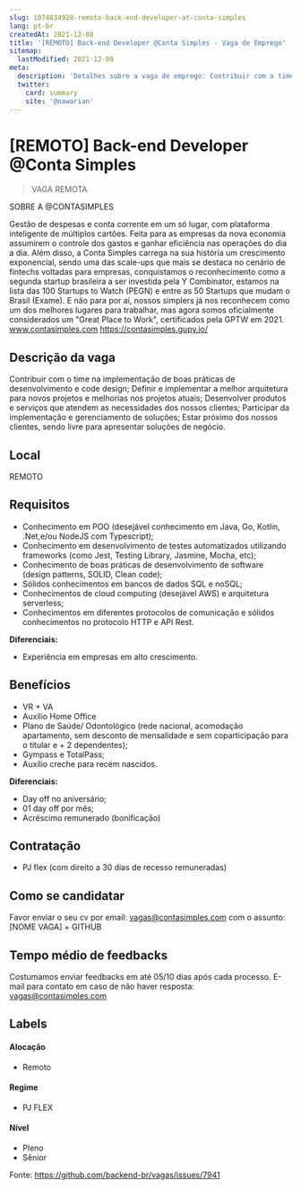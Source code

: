 ```yaml
---
slug: 1074834928-remoto-back-end-developer-at-conta-simples
lang: pt-br
createdAt: 2021-12-08
title: '[REMOTO] Back-end Developer @Conta Simples - Vaga de Emprego'
sitemap:
  lastModified: 2021-12-08
meta:
  description: 'Detalhes sobre a vaga de emprego: Contribuir com o time na implementação de boas práticas de desenvolvimento e code design; Definir e implementar a melhor arquitetura para novos projetos e melhorias nos projetos atuais; Desenvolver produtos e serviços que atendem as necessidades dos nossos clientes; Participar da implementação e gerenciamento de soluções; Estar próximo dos nossos clientes, sendo livre para apresentar soluções de negócio.'
  twitter:
    card: summary
    site: '@nawarian'
---
```


# [REMOTO] Back-end Developer @Conta Simples

<!--
==================================================
Caso a vaga for remoto durante a pandemia informar no texto "Remoto durante o covid"
==================================================
-->
<!-- 
==================================================
POR FAVOR, SÓ POSTE SE A VAGA FOR PARA BACK-END!

Não faça distinção de gênero no título da vaga.

Use: "Back-End Developer" ao invés de 
"Desenvolvedor Back-End" \o/

Exemplo: `[São Paulo] Back-End Developer @ NOME DA EMPRESA`
==================================================
-->
<!--
==================================================
Caso a vaga for remoto durante a pandemia deixar a linha abaixo
==================================================
-->
> VAGA REMOTA

SOBRE A @CONTASIMPLES

Gestão de despesas e conta corrente em um só lugar, com plataforma inteligente de múltiplos cartões. Feita para as empresas da nova economia assumirem o controle dos gastos e ganhar eficiência nas operações do dia a dia.
Além disso, a Conta Simples carrega na sua história um crescimento exponencial, sendo uma das scale-ups que mais se destaca no cenário de fintechs voltadas para empresas, conquistamos o reconhecimento como a segunda startup brasileira a ser investida pela Y Combinator, estamos na lista das 100 Startups to Watch (PEGN) e entre as 50 Startups que mudam o Brasil (Exame). 
E não para por aí, nossos simplers já nos reconhecem como um dos melhores lugares para trabalhar, mas agora somos oficialmente considerados um "Great Place to Work", certificados pela GPTW em 2021.
www.contasimples.com
https://contasimples.gupy.io/

## Descrição da vaga

Contribuir com o time na implementação de boas práticas de desenvolvimento e code design;
Definir e implementar a melhor arquitetura para novos projetos e melhorias nos projetos atuais;
Desenvolver produtos e serviços que atendem as necessidades dos nossos clientes;
Participar da implementação e gerenciamento de soluções;
Estar próximo dos nossos clientes, sendo livre para apresentar soluções de negócio.

## Local

REMOTO

## Requisitos
- Conhecimento em POO (desejável conhecimento em Java, Go, Kotlin, .Net,e/ou NodeJS com Typescript);
- Conhecimento em desenvolvimento de testes automatizados utilizando frameworks (como Jest, Testing Library, Jasmine, Mocha, etc);
- Conhecimento de boas práticas de desenvolvimento de software (design patterns, SOLID, Clean code);
- Sólidos conhecimentos em bancos de dados SQL e noSQL;
- Conhecimentos de cloud computing (desejável AWS) e arquitetura serverless;
- Conhecimentos em diferentes protocolos de comunicação e sólidos conhecimentos no protocolo HTTP e API Rest.

**Diferenciais:**
- Experiência em empresas em alto crescimento.

## Benefícios
- VR + VA
- Auxilio Home Office
- Plano de Saúde/ Odontológico (rede nacional, acomodação apartamento, sem desconto de mensalidade e sem coparticipação para o titular e + 2 dependentes);
- Gympass e TotalPass;
- Auxílio creche para recém nascidos.

**Diferenciais:**
- Day off no aniversário;
- 01 day off por mês;
- Acréscimo remunerado (bonificação)

## Contratação

- PJ flex (com direito a 30 dias de recesso remuneradas)

## Como se candidatar

Favor enviar o seu cv por email: vagas@contasimples.com com o assunto: [NOME VAGA] + GITHUB

## Tempo médio de feedbacks

Costumamos enviar feedbacks em até 05/10 dias após cada processo.
E-mail para contato em caso de não haver resposta: vagas@contasimples.com

## Labels
<!-- retire os labels que não fazem sentido à vaga -->

#### Alocação
- Remoto

#### Regime
- PJ FLEX

#### Nível
- Pleno
- Sênior


Fonte: https://github.com/backend-br/vagas/issues/7941